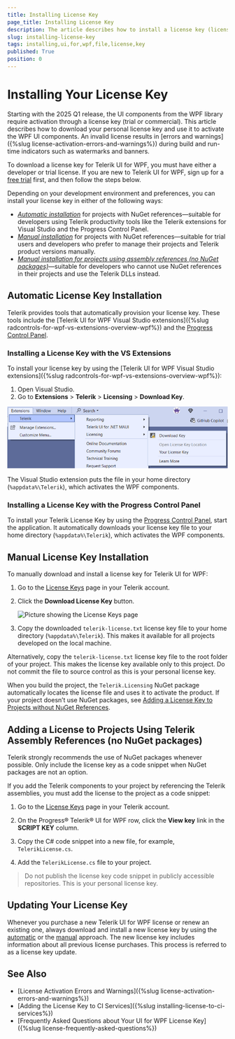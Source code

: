 ```yaml
---
title: Installing License Key
page_title: Installing License Key
description: The article describes how to install a license key (licensing) for the Telerik UI for WPF product.
slug: installing-license-key
tags: installing,ui,for,wpf,file,license,key
published: True
position: 0
---
```


# Installing Your License Key

Starting with the 2025 Q1 release, the UI components from the WPF library require activation through a license key (trial or commercial). This article describes how to download your personal license key and use it to activate the WPF UI components. An invalid license results in [errors and warnings]({%slug license-activation-errors-and-warnings%}) during build and run-time indicators such as watermarks and banners.

To download a license key for Telerik UI for WPF, you must have either a developer or trial license. If you are new to Telerik UI for WPF, sign up for a [free trial](https://www.telerik.com/try/ui-for-wpf) first, and then follow the steps below.

Depending on your development environment and preferences, you can install your license key in either of the following ways:

* [*Automatic installation*](#automatic-license-key-installation) for projects with NuGet references&mdash;suitable for developers using Telerik productivity tools like the Telerik extensions for Visual Studio and the Progress Control Panel.
* [*Manual installation*](#manual-license-key-installation) for projects with NuGet references&mdash;suitable for trial users and developers who prefer to manage their projects and Telerik product versions manually.
* [*Manual installation for projects using assembly references (no NuGet packages)*](#adding-a-license-to-projects-using-telerik-assembly-references-no-nuget-packages)&mdash;suitable for developers who cannot use NuGet references in their projects and use the Telerik DLLs instead.

## Automatic License Key Installation

Telerik provides tools that automatically provision your license key. These tools include the [Telerik UI for WPF Visual Studio extensions]({%slug radcontrols-for-wpf-vs-extensions-overview-wpf%}) and the [Progress Control Panel](https://docs.telerik.com/controlpanel/introduction).

### Installing a License Key with the VS Extensions

To install your license key by using the [Telerik UI for WPF Visual Studio extensions]({%slug radcontrols-for-wpf-vs-extensions-overview-wpf%}):

1. Open Visual Studio.
1. Go to **Extensions** > **Telerik** > **Licensing** > **Download Key**.

  ![Download a license key file in the VS extensions for WPF](images/vsx-download-license-key-file.png)

The Visual Studio extension puts the file in your home directory (`%appdata%\Telerik`), which activates the WPF components.

### Installing a License Key with the Progress Control Panel

To install your Telerik License Key by using the [Progress Control Panel](https://docs.telerik.com/controlpanel/introduction), start the application. It automatically downloads your license key file to your home directory (`%appdata%\Telerik`), which activates the WPF components.

## Manual License Key Installation

To manually download and install a license key for Telerik UI for WPF:

1. Go to the [License Keys](https://www.telerik.com/account/your-licenses/license-keys) page in your Telerik account.

1. Click the __Download License Key__ button.

	![Picture showing the License Keys page](images/installing-license-key-0.png)

1. Copy the downloaded `telerik-license.txt` license key file to your home directory (`%appdata%\Telerik`). This makes it available for all projects developed on the local machine.

Alternatively, copy the `telerik-license.txt` license key file to the root folder of your project. This makes the license key available only to this project. Do not commit the file to source control as this is your personal license key.

When you build the project, the `Telerik.Licensing` NuGet package automatically locates the license file and uses it to activate the product. If your project doesn’t use NuGet packages, see [Adding a License Key to Projects without NuGet References](#adding-a-license-key-to-projects-without-nuget-references).

## Adding a License to Projects Using Telerik Assembly References (no NuGet packages)

Telerik strongly recommends the use of NuGet packages whenever possible. Only include the license key as a code snippet when NuGet packages are not an option.

If you add the Telerik components to your project by referencing the Telerik assemblies, you must add the license to the project as a code snippet:

1. Go to the [License Keys](https://www.telerik.com/account/your-licenses/license-keys) page in your Telerik account.

1. On the Progress® Telerik® UI for WPF row, click the __View key__ link in the __SCRIPT KEY__ column.

1. Copy the C# code snippet into a new file, for example, `TelerikLicense.cs`.

1. Add the `TelerikLicense.cs` file to your project.

>Do not publish the license key code snippet in publicly accessible repositories. This is your personal license key.

## Updating Your License Key

Whenever you purchase a new Telerik UI for WPF license or renew an existing one, always download and install a new license key by using the [automatic](#automatic-license-key-installation) or the [manual](#manual-license-key-installation) approach. The new license key includes information about all previous license purchases. This process is referred to as a license key update.

## See Also

* [License Activation Errors and Warnings]({%slug license-activation-errors-and-warnings%})
* [Adding the License Key to CI Services]({%slug installing-license-to-ci-services%})
* [Frequently Asked Questions about Your UI for WPF License Key]({%slug license-frequently-asked-questions%})
